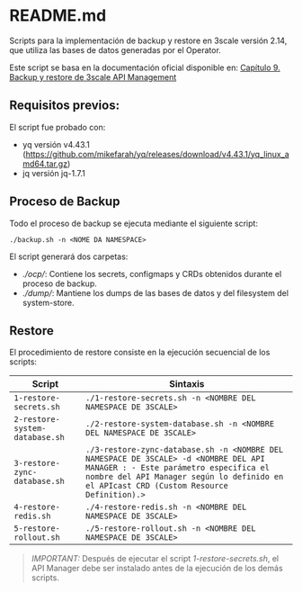 # README.md

Scripts para la implementación de backup y restore en 3scale versión 2.14, que utiliza las bases de datos generadas por el Operator.

Este script se basa en la documentación oficial disponible en: [Capítulo 9. Backup y restore de 3scale API Management](https://access.redhat.com/documentation/en-us/red_hat_3scale_api_management/2.14/html/operating_red_hat_3scale_api_management/threescale-backup-restore)

## Requisitos previos:

El script fue probado con:

- yq versión v4.43.1 (https://github.com/mikefarah/yq/releases/download/v4.43.1/yq_linux_amd64.tar.gz)
- jq versión jq-1.7.1

## Proceso de Backup

Todo el proceso de backup se ejecuta mediante el siguiente script:

```
./backup.sh -n <NOME DA NAMESPACE>
```

El script generará dos carpetas:

- *./ocp/*: Contiene los secrets, configmaps y CRDs obtenidos durante el proceso de backup.
- *./dump/*: Mantiene los dumps de las bases de datos y del filesystem del system-store.

## Restore

El procedimiento de restore consiste en la ejecución secuencial de los scripts:

| Script                    | Sintaxis                                           |
|----------------------------|--------------------------------------------------|
| `1-restore-secrets.sh`     | `./1-restore-secrets.sh -n <NOMBRE DEL NAMESPACE DE 3SCALE>`                         |
| `2-restore-system-database.sh` | `./2-restore-system-database.sh -n <NOMBRE DEL NAMESPACE DE 3SCALE>`             |
| `3-restore-zync-database.sh` | `./3-restore-zync-database.sh -n <NOMBRE DEL NAMESPACE DE 3SCALE> -d <NOMBRE DEL API MANAGER : - Este parámetro especifica el nombre del API Manager según lo definido en el APIcast CRD (Custom Resource Definition).>`      |
| `4-restore-redis.sh`       | `./4-restore-redis.sh -n <NOMBRE DEL NAMESPACE DE 3SCALE>`                           |
| `5-restore-rollout.sh`     | `./5-restore-rollout.sh -n <NOMBRE DEL NAMESPACE DE 3SCALE>`                           |

> *IMPORTANT:* Después de ejecutar el script *1-restore-secrets.sh*, el API Manager debe ser instalado antes de la ejecución de los demás scripts.
